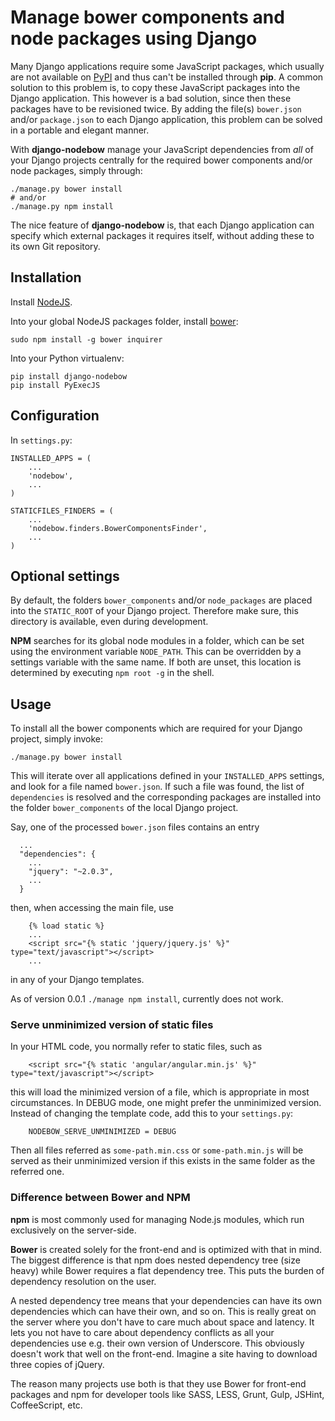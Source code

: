 # Manage bower components and node packages using Django

Many Django applications require some JavaScript packages, which usually are not available on
[PyPI](https://pypi.python.org/pypi) and thus can't be installed through **pip**. A common
solution to this problem is, to copy these JavaScript packages into the Django application.
This however is a bad solution, since then these packages have to be revisioned twice. By
adding the file(s) ``bower.json`` and/or ``package.json`` to each Django application, this
problem can be solved in a portable and elegant manner.

With **django-nodebow** manage your JavaScript dependencies from *all* of your Django projects
centrally for the required bower components and/or node packages, simply through:

```
./manage.py bower install
# and/or
./manage.py npm install
```

The nice feature of **django-nodebow** is, that each Django application can specify which external
packages it requires itself, without adding these to its own Git repository.


## Installation

Install [NodeJS](http://nodejs.org/download/).

Into your global NodeJS packages folder, install [bower](http://bower.io/):

```
sudo npm install -g bower inquirer
```

Into your Python virtualenv:

```
pip install django-nodebow
pip install PyExecJS
```


## Configuration

In ``settings.py``:

```
INSTALLED_APPS = (
    ...
    'nodebow',
    ...
)

STATICFILES_FINDERS = (
    ...
    'nodebow.finders.BowerComponentsFinder',
    ...
)
```


## Optional settings

By default, the folders ``bower_components`` and/or ``node_packages`` are placed into the
``STATIC_ROOT`` of your Django project. Therefore make sure, this directory is available, even
during development.

**NPM** searches for its global node modules in a folder, which can be set using the environment
variable ``NODE_PATH``. This can be overridden by a settings variable with the same name. If both
are unset, this location is determined by executing ``npm root -g`` in the shell.


## Usage

To install all the bower components which are required for your Django project, simply invoke:

```
./manage.py bower install
```

This will iterate over all applications defined in your ``INSTALLED_APPS`` settings, and look for a
file named ``bower.json``. If such a file was found, the list of ``dependencies`` is resolved and
the corresponding packages are installed into the folder ``bower_components`` of the local Django
project.

Say, one of the processed ``bower.json`` files contains an entry

```
  ...
  "dependencies": {
    ...
    "jquery": "~2.0.3",
    ...
  }
```

then, when accessing the main file, use

```
	{% load static %}
	...
	<script src="{% static 'jquery/jquery.js' %}" type="text/javascript"></script>
	...
```

in any of your Django templates.


As of version 0.0.1 ``./manage npm install``, currently does not work.

### Serve unminimized version of static files

In your HTML code, you normally refer to static files, such as

```
	<script src="{% static 'angular/angular.min.js' %}" type="text/javascript"></script>
```

this will load the minimized version of a file, which is appropriate in most circumstances. In
DEBUG mode, one might prefer the unminimized version. Instead of changing the template code,
add this to your ``settings.py``:

```
	NODEBOW_SERVE_UNMINIMIZED = DEBUG
```

Then all files referred as ``some-path.min.css`` or ``some-path.min.js`` will be served as their
unminimized version if this exists in the same folder as the referred one.


### Difference between Bower and NPM

**npm** is most commonly used for managing Node.js modules, which run exclusively on the
server-side.

**Bower** is created solely for the front-end and is optimized with that in mind. The biggest
difference is that npm does nested dependency tree (size heavy) while Bower requires a flat
dependency tree. This puts the burden of dependency resolution on the user.

A nested dependency tree means that your dependencies can have its own dependencies which can have
their own, and so on. This is really great on the server where you don't have to care much about
space and latency. It lets you not have to care about dependency conflicts as all your dependencies
use e.g. their own version of Underscore. This obviously doesn't work that well on the front-end.
Imagine a site having to download three copies of jQuery.

The reason many projects use both is that they use Bower for front-end packages and npm for
developer tools like SASS, LESS, Grunt, Gulp, JSHint, CoffeeScript, etc.

